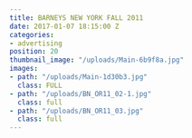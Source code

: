```yaml
---
title: BARNEYS NEW YORK FALL 2011
date: 2017-01-07 18:15:00 Z
categories:
- advertising
position: 20
thumbnail_image: "/uploads/Main-6b9f8a.jpg"
images:
- path: "/uploads/Main-1d30b3.jpg"
  class: FULL
- path: "/uploads/BN_OR11_02-1.jpg"
  class: full
- path: "/uploads/BN_OR11_03.jpg"
  class: full
---
```


